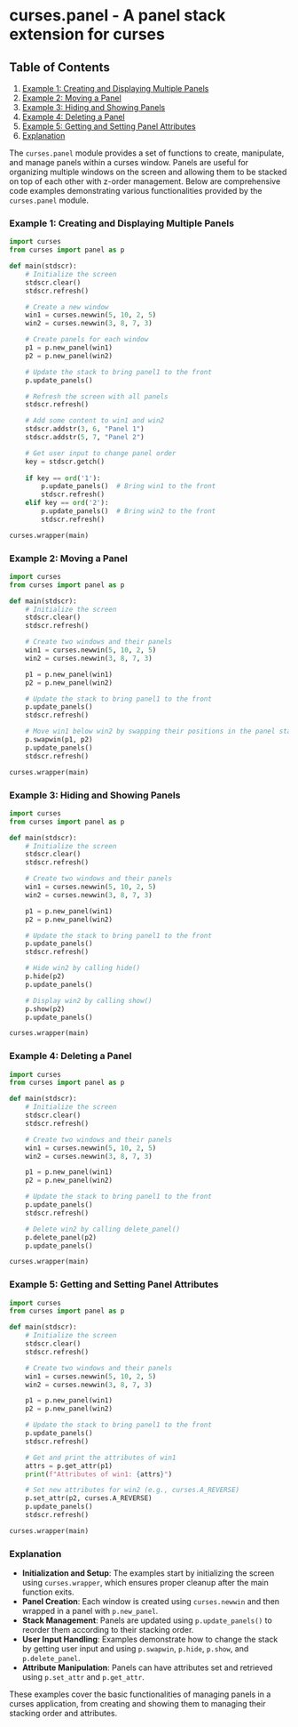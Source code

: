 # curses.panel - A panel stack extension for curses
## Table of Contents

1. [Example 1: Creating and Displaying Multiple Panels](#example-1-creating-and-displaying-multiple-panels)
2. [Example 2: Moving a Panel](#example-2-moving-a-panel)
3. [Example 3: Hiding and Showing Panels](#example-3-hiding-and-showing-panels)
4. [Example 4: Deleting a Panel](#example-4-deleting-a-panel)
5. [Example 5: Getting and Setting Panel Attributes](#example-5-getting-and-setting-panel-attributes)
6. [Explanation](#explanation)



The `curses.panel` module provides a set of functions to create, manipulate, and manage panels within a curses window. Panels are useful for organizing multiple windows on the screen and allowing them to be stacked on top of each other with z-order management. Below are comprehensive code examples demonstrating various functionalities provided by the `curses.panel` module.

### Example 1: Creating and Displaying Multiple Panels

```python
import curses
from curses import panel as p

def main(stdscr):
    # Initialize the screen
    stdscr.clear()
    stdscr.refresh()

    # Create a new window
    win1 = curses.newwin(5, 10, 2, 5)
    win2 = curses.newwin(3, 8, 7, 3)

    # Create panels for each window
    p1 = p.new_panel(win1)
    p2 = p.new_panel(win2)

    # Update the stack to bring panel1 to the front
    p.update_panels()

    # Refresh the screen with all panels
    stdscr.refresh()

    # Add some content to win1 and win2
    stdscr.addstr(3, 6, "Panel 1")
    stdscr.addstr(5, 7, "Panel 2")

    # Get user input to change panel order
    key = stdscr.getch()
    
    if key == ord('1'):
        p.update_panels()  # Bring win1 to the front
        stdscr.refresh()
    elif key == ord('2'):
        p.update_panels()  # Bring win2 to the front
        stdscr.refresh()

curses.wrapper(main)
```

### Example 2: Moving a Panel

```python
import curses
from curses import panel as p

def main(stdscr):
    # Initialize the screen
    stdscr.clear()
    stdscr.refresh()

    # Create two windows and their panels
    win1 = curses.newwin(5, 10, 2, 5)
    win2 = curses.newwin(3, 8, 7, 3)

    p1 = p.new_panel(win1)
    p2 = p.new_panel(win2)

    # Update the stack to bring panel1 to the front
    p.update_panels()
    stdscr.refresh()

    # Move win1 below win2 by swapping their positions in the panel stack
    p.swapwin(p1, p2)
    p.update_panels()
    stdscr.refresh()

curses.wrapper(main)
```

### Example 3: Hiding and Showing Panels

```python
import curses
from curses import panel as p

def main(stdscr):
    # Initialize the screen
    stdscr.clear()
    stdscr.refresh()

    # Create two windows and their panels
    win1 = curses.newwin(5, 10, 2, 5)
    win2 = curses.newwin(3, 8, 7, 3)

    p1 = p.new_panel(win1)
    p2 = p.new_panel(win2)

    # Update the stack to bring panel1 to the front
    p.update_panels()
    stdscr.refresh()

    # Hide win2 by calling hide()
    p.hide(p2)
    p.update_panels()

    # Display win2 by calling show()
    p.show(p2)
    p.update_panels()

curses.wrapper(main)
```

### Example 4: Deleting a Panel

```python
import curses
from curses import panel as p

def main(stdscr):
    # Initialize the screen
    stdscr.clear()
    stdscr.refresh()

    # Create two windows and their panels
    win1 = curses.newwin(5, 10, 2, 5)
    win2 = curses.newwin(3, 8, 7, 3)

    p1 = p.new_panel(win1)
    p2 = p.new_panel(win2)

    # Update the stack to bring panel1 to the front
    p.update_panels()
    stdscr.refresh()

    # Delete win2 by calling delete_panel()
    p.delete_panel(p2)
    p.update_panels()

curses.wrapper(main)
```

### Example 5: Getting and Setting Panel Attributes

```python
import curses
from curses import panel as p

def main(stdscr):
    # Initialize the screen
    stdscr.clear()
    stdscr.refresh()

    # Create two windows and their panels
    win1 = curses.newwin(5, 10, 2, 5)
    win2 = curses.newwin(3, 8, 7, 3)

    p1 = p.new_panel(win1)
    p2 = p.new_panel(win2)

    # Update the stack to bring panel1 to the front
    p.update_panels()
    stdscr.refresh()

    # Get and print the attributes of win1
    attrs = p.get_attr(p1)
    print(f"Attributes of win1: {attrs}")

    # Set new attributes for win2 (e.g., curses.A_REVERSE)
    p.set_attr(p2, curses.A_REVERSE)
    p.update_panels()
    stdscr.refresh()

curses.wrapper(main)
```

### Explanation

- **Initialization and Setup**: The examples start by initializing the screen using `curses.wrapper`, which ensures proper cleanup after the main function exits.
- **Panel Creation**: Each window is created using `curses.newwin` and then wrapped in a panel with `p.new_panel`.
- **Stack Management**: Panels are updated using `p.update_panels()` to reorder them according to their stacking order.
- **User Input Handling**: Examples demonstrate how to change the stack by getting user input and using `p.swapwin`, `p.hide`, `p.show`, and `p.delete_panel`.
- **Attribute Manipulation**: Panels can have attributes set and retrieved using `p.set_attr` and `p.get_attr`.

These examples cover the basic functionalities of managing panels in a curses application, from creating and showing them to managing their stacking order and attributes.
